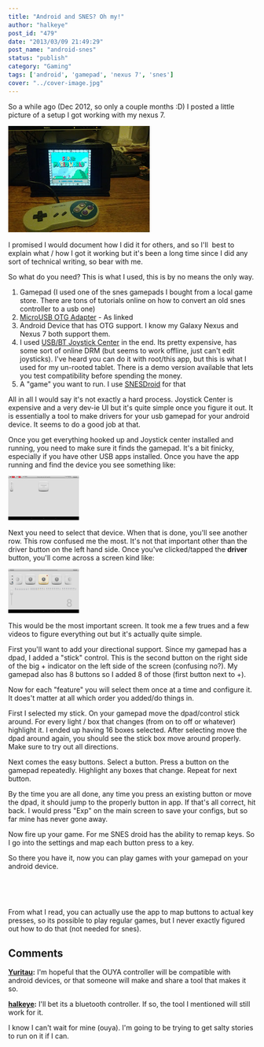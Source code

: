 ```yaml
---
title: "Android and SNES? Oh my!"
author: "halkeye"
post_id: "479"
date: "2013/03/09 21:49:29"
post_name: "android-snes"
status: "publish"
category: "Gaming"
tags: ['android', 'gamepad', 'nexus 7', 'snes']
cover: "../cover-image.jpg"
---
```


So a while ago (Dec 2012, so only a couple months :D) I posted a little picture of a setup I got working with my nexus 7.

![](2012-12-27-16.50.34.jpg)

I promised I would document how I did it for others, and so I'll  best to explain what / how I got it working but it's been a long time since I did any sort of technical writing, so bear with me.

So what do you need? This is what I used, this is by no means the only way.


1.  Gamepad (I used one of the snes gamepads I bought from a local game store. There are tons of tutorials online on how to convert an old snes controller to a usb one)
2.  [MicroUSB OTG Adapter](https://www.monoprice.com/products/product.asp?c_id=108&cp_id=10833&cs_id=1083314&p_id=9724&seq=1&format=2) \- As linked
3.  Android Device that has OTG support. I know my Galaxy Nexus and Nexus 7 both support them.
4.  I used [USB/BT Joystick Center](https://play.google.com/store/apps/details?id=com.poke64738.usbjoy) in the end. Its pretty expensive, has some sort of online DRM (but seems to work offline, just can't edit joysticks). I've heard you can do it with root/this app, but this is what I used for my un-rooted tablet. There is a demo version available that lets you test compatibility before spending the money.
5.  A "game" you want to run. I use [SNESDroid](https://play.google.com/store/apps/details?id=ca.halsafar.snesdroid) for that


All in all I would say it's not exactly a hard process. Joystick Center is expensive and a very dev-ie UI but it's quite simple once you figure it out. It is essentially a tool to make drivers for your usb gamepad for your android device. It seems to do a good job at that.

Once you get everything hooked up and Joystick center installed and running, you need to make sure it finds the gamepad. It's a bit finicky, especially if you have other USB apps installed. Once you have the app running and find the device you see something like:

![](Screenshot_2013-03-09-21-22-11.png)
 

Next you need to select that device. When that is done, you'll see another row. This row confused me the most. It's not that important other than the driver button on the left hand side. Once you've clicked/tapped the **driver** button, you'll come across a screen kind like:

![](Screenshot_2013-03-09-21-22-26.png)

This would be the most important screen. It took me a few trues and a few videos to figure everything out but it's actually quite simple.

First you'll want to add your directional support. Since my gamepad has a dpad, I added a "stick" control. This is the second button on the right side of the big + indicator on the left side of the screen (confusing no?). My gamepad also has 8 buttons so I added 8 of those (first button next to +).

Now for each "feature" you will select them once at a time and configure it. It does't matter at all which order you added/do things in.

First I selected my stick. On your gamepad move the dpad/control stick around. For every light / box that changes (from on to off or whatever) highlight it. I ended up having 16 boxes selected. After selecting move the dpad around again, you should see the stick box move around properly. Make sure to try out all directions.

Next comes the easy buttons. Select a button. Press a button on the gamepad repeatedly. Highlight any boxes that change. Repeat for next button.

By the time you are all done, any time you press an existing button or move the dpad, it should jump to the properly button in app. If that's all correct, hit back. I would press "Exp" on the main screen to save your configs, but so far mine has never gone away.

Now fire up your game. For me SNES droid has the ability to remap keys. So I go into the settings and map each button press to a key.

So there you have it, now you can play games with your gamepad on your android device.

 

 

From what I read, you can actually use the app to map buttons to actual key presses, so its possible to play regular games, but I never exactly figured out how to do that (not needed for snes).

## Comments

**[Yuritau](#5626 "2013-03-09 23:17:12"):** I'm hopeful that the OUYA controller will be compatible with android devices, or that someone will make and share a tool that makes it so.

**[halkeye](#5627 "2013-03-09 23:19:37"):** I'll bet its a bluetooth controller. If so, the tool I mentioned will still work for it.

I know I can't wait for mine (ouya). I'm going to be trying to get salty stories to run on it if I can.

